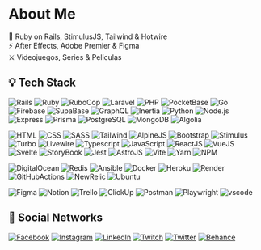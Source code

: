 # About Me
📌 Ruby on Rails, StimulusJS, Tailwind & Hotwire<br>⚡ After Effects, Adobe Premier & Figma<br>⚔️ Videojuegos, Series & Peliculas

## 💡 Tech Stack

![Rails](https://img.shields.io/badge/-Ruby_On_Rails-333333?style=flat&logo=rubygems)
![Ruby](https://img.shields.io/badge/-Ruby-333333?style=flat&logo=ruby&logoColor=d3533e)
![RuboCop](https://img.shields.io/badge/-RuboCop-333333?style=flat&logo=rubocop)
![Laravel](https://img.shields.io/badge/-Laravel-333333?style=flat&logo=laravel&logoColor=ff5d01)
![PHP](https://img.shields.io/badge/-PHP-333333?style=flat&logo=gradle&logoColor=239ae2)
![PocketBase](https://img.shields.io/badge/-Pocket_Base-333333?style=flat&logo=pocketbase)
![Go](https://img.shields.io/badge/-Golang-333333?style=flat&logo=go)
![Firebase](https://img.shields.io/badge/-Firebase-333333?style=flat&logo=firebase)
![SupaBase](https://img.shields.io/badge/-SupaBase-333333?style=flat&logo=supabase)
![GraphQL](https://img.shields.io/badge/-GraphQL-333333?style=flat&logo=graphql&logoColor=da4662)
![Inertia](https://img.shields.io/badge/-Inertia_JS-333333?style=flat&logo=inertia&logoColor=8a67ec)
![Python](https://img.shields.io/badge/-Python-333333?style=flat&logo=python&logoColor=239ae2)
![Node.js](https://img.shields.io/badge/-Node.js-333333?style=flat&logo=node.js&logoColor=459546)
![Express](https://img.shields.io/badge/-Express-333333?style=flat&logo=express)
![Prisma](https://img.shields.io/badge/-Prisma-333333?style=flat&logo=prisma)
![PostgreSQL](https://img.shields.io/badge/-PostgreSQL-333333?style=flat&logo=postgresql&logoColor=0080ff)
![MongoDB](https://img.shields.io/badge/-MongoDB-333333?style=flat&logo=MongoDB)
![Algolia](https://img.shields.io/badge/-Algolia-333333?style=flat&logo=algolia)

![HTML](https://img.shields.io/badge/-HTML-333333?style=flat&logo=html5)
![CSS](https://img.shields.io/badge/-CSS-333333?style=flat&logo=CSS3&logoColor=1572B6)
![SASS](https://img.shields.io/badge/-SASS-333333?style=flat&logo=sass)
![Tailwind](https://img.shields.io/badge/-TailwindCSS-333333?style=flat&logo=tailwindcss)
![AlpineJS](https://img.shields.io/badge/-Alpine_JS-333333?style=flat&logo=alpine.js)
![Bootstrap](https://img.shields.io/badge/-Bootstrap-333333?style=flat&logo=bootstrap)
![Stimulus](https://img.shields.io/badge/-Stimulus-333333?style=flat&logo=stimulus)
![Turbo](https://img.shields.io/badge/-Turbo-333333?style=flat&logo=turbo)
![Livewire](https://img.shields.io/badge/-Livewire-333333?style=flat&logo=livewire&logoColor=cc6699)
![Typescript](https://img.shields.io/badge/-TypeScript-333333?style=flat&logo=typescript)
![JavaScript](https://img.shields.io/badge/-JavaScript-333333?style=flat&logo=javascript)
![ReactJS](https://img.shields.io/badge/-React_JS-333333?style=flat&logo=react)
![VueJS](https://img.shields.io/badge/-Vue_JS-333333?style=flat&logo=vue.js)
![Svelte](https://img.shields.io/badge/-Svelte-333333?style=flat&logo=svelte)
![StoryBook](https://img.shields.io/badge/-Story_Book-333333?style=flat&logo=storybook)
![Jest](https://img.shields.io/badge/-Jest-333333?style=flat&logo=Jest&logoColor=944058)
![AstroJS](https://img.shields.io/badge/-Astro_JS-333333?style=flat&logo=astro)
![Vite](https://img.shields.io/badge/-Vite_JS-333333?style=flat&logo=vite&logoColor=ffca28)
![Yarn](https://img.shields.io/badge/-Yarn-333333?style=flat&logo=yarn)
![NPM](https://img.shields.io/badge/-NPM-333333?style=flat&logo=npm)

![DigitalOcean](https://img.shields.io/badge/-DigitalOcean-333333?style=flat&logo=digitalocean)
![Redis](https://img.shields.io/badge/-Redis-333333?style=flat&logo=redis)
![Ansible](https://img.shields.io/badge/-Ansible-333333?style=flat&logo=ansible)
![Docker](https://img.shields.io/badge/-Docker-333333?style=flat&logo=docker)
![Heroku](https://img.shields.io/badge/-Heroku-333333?style=flat&logo=heroku&logoColor=8e4bf1)
![Render](https://img.shields.io/badge/-Render-333333?style=flat&logo=render)
![GitHubActions](https://img.shields.io/badge/-GitHub_Actions-333333?style=flat&logo=github)
![NewRelic](https://img.shields.io/badge/-New_Relic-333333?style=flat&logo=newrelic)
![Ubuntu](https://img.shields.io/badge/-Ubuntu-333333?style=flat&logo=ubuntu)

![Figma](https://img.shields.io/badge/-Figma-333333?style=flat&logo=figma)
![Notion](https://img.shields.io/badge/-Notion-333333?style=flat&logo=notion)
![Trello](https://img.shields.io/badge/-Trello-333333?style=flat&logo=trello&logoColor=2479e7)
![ClickUp](https://img.shields.io/badge/-ClickUp-333333?style=flat&logo=clickup)
![Postman](https://img.shields.io/badge/-Postman-333333?style=flat&logo=postman)
![Playwright](https://img.shields.io/badge/-Playwright-333333?style=flat&logo=playwright)
![vscode](https://img.shields.io/badge/-vscode-333333?style=flat&logo=visualstudio&logoColor=0080ff)


## 💬 Social Networks
[![Facebook](https://img.shields.io/badge/Facebook-%231877F2.svg?logo=Facebook&logoColor=white)](https://facebook.com/yonhaime)
[![Instagram](https://img.shields.io/badge/Instagram-%23E4405F.svg?logo=Instagram&logoColor=white)](https://instagram.com/yonhaime)
[![LinkedIn](https://img.shields.io/badge/LinkedIn-%230077B5.svg?logo=linkedin&logoColor=white)](https://linkedin.com/in/yonhaime)
[![Twitch](https://img.shields.io/badge/Twitch-%239146FF.svg?logo=Twitch&logoColor=white)](https://twitch.tv/yonhaime)
[![Twitter](https://img.shields.io/badge/Twitter-%231DA1F2.svg?logo=Twitter&logoColor=white)](https://twitter.com/yonhaime)
[![Behance](https://img.shields.io/badge/Behance-1769ff?logo=behance&logoColor=white)](https://behance.net/yonhaime)
